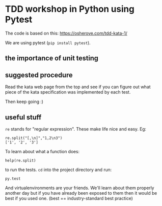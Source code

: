 # TDD workshop in Python using Pytest

The code is based on this: https://osherove.com/tdd-kata-1/

We are using pytest (`pip install pytest`).

## the importance of unit testing

## suggested procedure

Read the kata web page from the top and see if you can figure out what piece of the kata specification was implemented by each test.

Then keep going :)

## useful stuff

`re` stands for "regular expression". These make life nice and easy. Eg:

```
re.split("[,\n]","1,2\n3")
['1', '2', '3']
```

To learn about what a function does:

```
help(re.split)
```

to run the tests. `cd` into the project directory and run:

```
py.test
```

And virtualenvironments are your friends. We'll learn about them properly another day but if you have already been exposed to them then it would be best if you used one. (best == industry-standard best practice)



